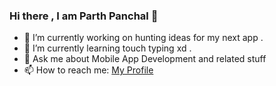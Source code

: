 ### Hi there , I am Parth Panchal 👋

- 🔭 I’m currently working on hunting ideas for my next app .
- 🌱 I’m currently learning touch typing xd .
- 💬 Ask me about Mobile App Development and related stuff
- 📫 How to reach me: [My Profile](https://parthpanchal123.github.io/profile/)


